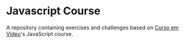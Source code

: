 # Javascript Course

A repository containing exercises and challenges based on [Curso em Vídeo](https://www.cursoemvideo.com/)'s JavaScript course.